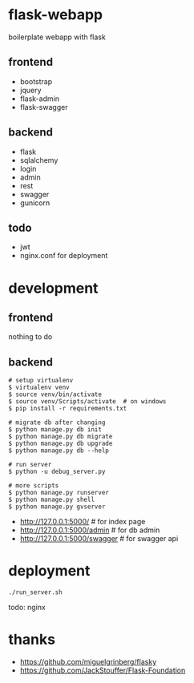 flask-webapp
========
boilerplate webapp with flask

## frontend

*   bootstrap
*   jquery
*   flask-admin
*   flask-swagger

## backend
*   flask
*   sqlalchemy
*   login
*   admin
*   rest
*   swagger
*   gunicorn

## todo
*   jwt
*   nginx.conf for deployment

development
========
## frontend

nothing to do

## backend
```
# setup virtualenv 
$ virtualenv venv
$ source venv/bin/activate
$ source venv/Scripts/activate  # on windows
$ pip install -r requirements.txt

# migrate db after changing
$ python manage.py db init
$ python manage.py db migrate
$ python manage.py db upgrade
$ python manage.py db --help

# run server
$ python -u debug_server.py

# more scripts
$ python manage.py runserver
$ python manage.py shell
$ python manage.py gvserver

```
*   http://127.0.0.1:5000/  # for index page
*   http://127.0.0.1:5000/admin  # for db admin
*   http://127.0.0.1:5000/swagger  # for swagger api


deployment
========
```
./run_server.sh
```

todo: nginx

thanks
======
*   https://github.com/miguelgrinberg/flasky
*   https://github.com/JackStouffer/Flask-Foundation